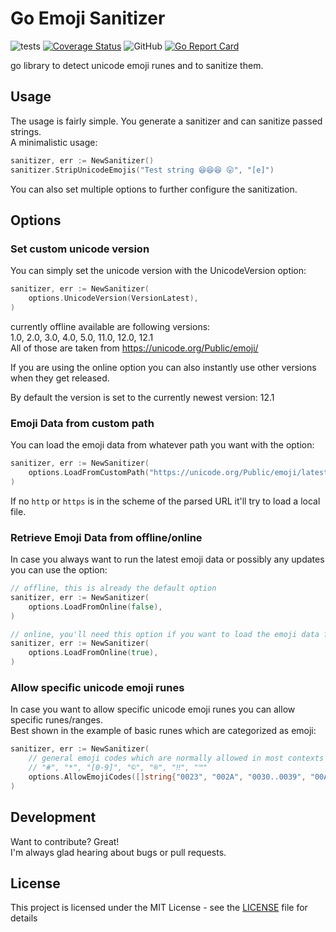 # Go Emoji Sanitizer
![tests](https://github.com/DaRealFreak/emoji-sanitizer/workflows/tests/badge.svg?branch=master) [![Coverage Status](https://coveralls.io/repos/github/DaRealFreak/emoji-sanitizer/badge.svg?branch=master)](https://coveralls.io/github/DaRealFreak/emoji-sanitizer?branch=master) ![GitHub](https://img.shields.io/github/license/DaRealFreak/emoji-sanitizer) [![Go Report Card](https://goreportcard.com/badge/github.com/DaRealFreak/emoji-sanitizer)](https://goreportcard.com/report/github.com/DaRealFreak/emoji-sanitizer)

go library to detect unicode emoji runes and to sanitize them.

## Usage
The usage is fairly simple. You generate a sanitizer and can sanitize passed strings.  
A minimalistic usage:
```go
sanitizer, err := NewSanitizer()
sanitizer.StripUnicodeEmojis("Test string 😆😆😆 😛", "[e]")
```

You can also set multiple options to further configure the sanitization.

## Options
### Set custom unicode version
You can simply set the unicode version with the UnicodeVersion option:
```go
sanitizer, err := NewSanitizer(
    options.UnicodeVersion(VersionLatest),
)
```

currently offline available are following versions:  
1.0, 2.0, 3.0, 4.0, 5.0, 11.0, 12.0, 12.1  
All of those are taken from https://unicode.org/Public/emoji/

If you are using the online option you can also instantly use other versions when they get released.

By default the version is set to the currently newest version: 12.1

### Emoji Data from custom path
You can load the emoji data from whatever path you want with the option:
```go
sanitizer, err := NewSanitizer(
    options.LoadFromCustomPath("https://unicode.org/Public/emoji/latest/emoji-data.txt"),
)
```

If no `http` or `https` is in the scheme of the parsed URL it'll try to load a local file.

### Retrieve Emoji Data from offline/online
In case you always want to run the latest emoji data or possibly any updates you can use the option:
```go
// offline, this is already the default option
sanitizer, err := NewSanitizer(
    options.LoadFromOnline(false),
)

// online, you'll need this option if you want to load the emoji data from online
sanitizer, err := NewSanitizer(
    options.LoadFromOnline(true),
)
```

### Allow specific unicode emoji runes
In case you want to allow specific unicode emoji runes you can allow specific runes/ranges.  
Best shown in the example of basic runes which are categorized as emoji:  

```go
sanitizer, err := NewSanitizer(
    // general emoji codes which are normally allowed in most contexts
    // "#", "*", "[0-9]", "©", "®", "‼", "™"
    options.AllowEmojiCodes([]string{"0023", "002A", "0030..0039", "00A9", "00AE", "203C", "2122"}),
)
```


## Development
Want to contribute? Great!  
I'm always glad hearing about bugs or pull requests.

## License
This project is licensed under the MIT License - see the [LICENSE](LICENSE) file for details
